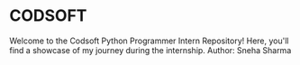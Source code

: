 # CODSOFT
Welcome to the Codsoft Python Programmer Intern Repository! Here, you'll find a showcase of my journey during the internship.
Author: Sneha Sharma
